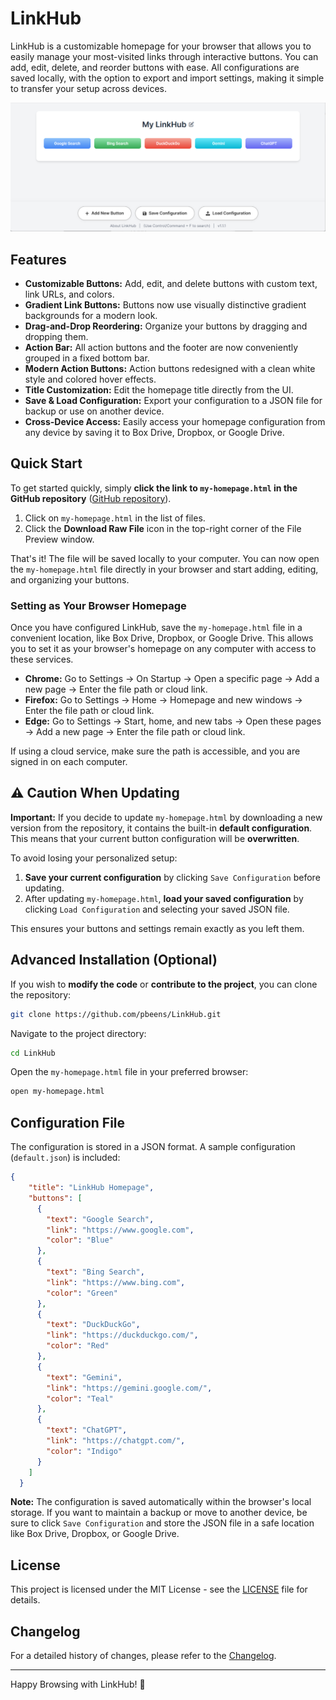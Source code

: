 # LinkHub

LinkHub is a customizable homepage for your browser that allows you to easily manage your most-visited links through interactive buttons. You can add, edit, delete, and reorder buttons with ease. All configurations are saved locally, with the option to export and import settings, making it simple to transfer your setup across devices.

![alt text](./images/example-home-page_v1.1.1.png)

## Features

* **Customizable Buttons:** Add, edit, and delete buttons with custom text, link URLs, and colors.
* **Gradient Link Buttons:** Buttons now use visually distinctive gradient backgrounds for a modern look.
* **Drag-and-Drop Reordering:** Organize your buttons by dragging and dropping them.
* **Action Bar:** All action buttons and the footer are now conveniently grouped in a fixed bottom bar.
* **Modern Action Buttons:** Action buttons redesigned with a clean white style and colored hover effects.
* **Title Customization:** Edit the homepage title directly from the UI.
* **Save & Load Configuration:** Export your configuration to a JSON file for backup or use on another device.
* **Cross-Device Access:** Easily access your homepage configuration from any device by saving it to Box Drive, Dropbox, or Google Drive.


## Quick Start

To get started quickly, simply **click the link to `my-homepage.html` in the GitHub repository** ([GitHub repository](https://github.com/pbeens/LinkHub)).

1. Click on `my-homepage.html` in the list of files.
2. Click the **Download Raw File** icon in the top-right corner of the File Preview window.

That's it! The file will be saved locally to your computer. You can now open the `my-homepage.html` file directly in your browser and start adding, editing, and organizing your buttons.

### Setting as Your Browser Homepage

Once you have configured LinkHub, save the `my-homepage.html` file in a convenient location, like Box Drive, Dropbox, or Google Drive. This allows you to set it as your browser's homepage on any computer with access to these services.

* **Chrome:** Go to Settings → On Startup → Open a specific page → Add a new page → Enter the file path or cloud link.
* **Firefox:** Go to Settings → Home → Homepage and new windows → Enter the file path or cloud link.
* **Edge:** Go to Settings → Start, home, and new tabs → Open these pages → Add a new page → Enter the file path or cloud link.

If using a cloud service, make sure the path is accessible, and you are signed in on each computer.

## ⚠️ Caution When Updating

**Important:** If you decide to update `my-homepage.html` by downloading a new version from the repository, it contains the built-in **default configuration**. This means that your current button configuration will be **overwritten**.

To avoid losing your personalized setup:

1. **Save your current configuration** by clicking `Save Configuration` before updating.
2. After updating `my-homepage.html`, **load your saved configuration** by clicking `Load Configuration` and selecting your saved JSON file.

This ensures your buttons and settings remain exactly as you left them.

## Advanced Installation (Optional)

If you wish to **modify the code** or **contribute to the project**, you can clone the repository:

```bash
git clone https://github.com/pbeens/LinkHub.git
```

Navigate to the project directory:

```bash
cd LinkHub
```

Open the `my-homepage.html` file in your preferred browser:

```bash
open my-homepage.html
```

## Configuration File

The configuration is stored in a JSON format. A sample configuration (`default.json`) is included:

```json
{
    "title": "LinkHub Homepage",
    "buttons": [
      {
        "text": "Google Search",
        "link": "https://www.google.com",
        "color": "Blue"
      },
      {
        "text": "Bing Search",
        "link": "https://www.bing.com",
        "color": "Green"
      },
      {
        "text": "DuckDuckGo",
        "link": "https://duckduckgo.com/",
        "color": "Red"
      },
      {
        "text": "Gemini",
        "link": "https://gemini.google.com/",
        "color": "Teal"
      },
      {
        "text": "ChatGPT",
        "link": "https://chatgpt.com/",
        "color": "Indigo"
      }
    ]
  }
```

**Note:** The configuration is saved automatically within the browser's local storage. If you want to maintain a backup or move to another device, be sure to click `Save Configuration` and store the JSON file in a safe location like Box Drive, Dropbox, or Google Drive.

## License

This project is licensed under the MIT License - see the [LICENSE](LICENSE) file for details.

## Changelog

For a detailed history of changes, please refer to the [Changelog](./CHANGELOG.md).

---

Happy Browsing with LinkHub! 🚀
